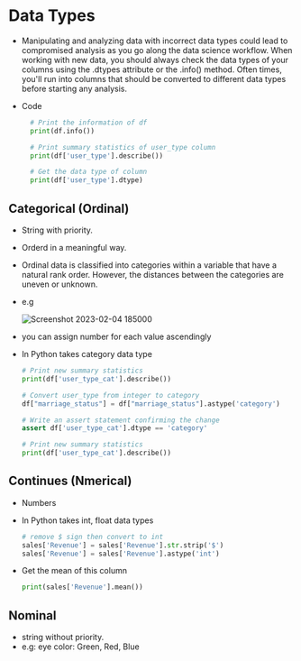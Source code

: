 # Data Types
- Manipulating and analyzing data with incorrect data types could lead to compromised analysis as you go along the data science workflow.
  When working with new data, you should always check the data types of your columns using the .dtypes attribute or the .info() method. Often times, you'll run into     columns that should be converted to different data types before starting any analysis.
-  Code
 
    ```py
      # Print the information of df
      print(df.info())

      # Print summary statistics of user_type column
      print(df['user_type'].describe())
    
      # Get the data type of column 
      print(df['user_type'].dtype)
    ```

## Categorical (Ordinal)
- String with priority.
- Orderd in a meaningful way.
- Ordinal data is classified into categories within a variable that have a natural rank order. However, the distances between the categories are uneven or unknown.
- e.g

  ![Screenshot 2023-02-04 185000](https://user-images.githubusercontent.com/99830416/216779498-62e16c79-af89-475e-a9b3-9d0ac6e0c655.png)
- you can assign number for each value ascendingly
- In Python takes category data type

    ```py
    # Print new summary statistics 
    print(df['user_type_cat'].describe())
    
    # Convert user_type from integer to category
    df["marriage_status"] = df["marriage_status"].astype('category')
    
    # Write an assert statement confirming the change
    assert df['user_type_cat'].dtype == 'category'
    
    # Print new summary statistics 
    print(df['user_type_cat'].describe())
    ```
 

## Continues (Nmerical) 
- Numbers
- In Python takes int, float data types

  ```py
  # remove $ sign then convert to int
  sales['Revenue'] = sales['Revenue'].str.strip('$') 
  sales['Revenue'] = sales['Revenue'].astype('int')
  ```
- Get the mean of this column 

    ```py
    print(sales['Revenue'].mean())
    ```


## Nominal
- string without priority. 
- e.g: eye color: Green, Red, Blue
